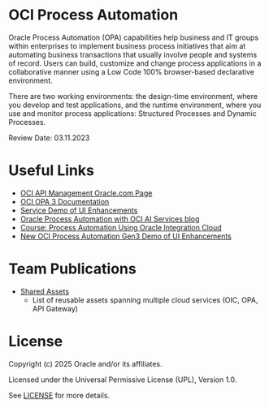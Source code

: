 # OCI Process Automation

Oracle Process Automation (OPA) capabilities help business and IT groups within enterprises to implement business process initiatives that aim at automating business transactions that usually involve people and systems of record. Users can build, customize and change process applications in a collaborative manner using a Low Code 100% browser-based declarative environment. 

There are two working environments: the design-time environment, where you develop and test applications, and the runtime environment, where you use and monitor process applications: Structured Processes and Dynamic Processes.

Review Date: 03.11.2023


# Useful Links

- [OCI API Management Oracle.com Page](https://www.oracle.com/integration/process-automation/)
- [OCI OPA 3 Documentation](https://docs.oracle.com/en-us/iaas/process-automation/index.html)
- [Service Demo of UI Enhancements](https://videohub.oracle.com/media/New+OCI+Process+Automation+Gen3+-+UI+Enhancements+Demo/1_t31x313u)
- [Oracle Process Automation with OCI AI Services blog](https://blogs.oracle.com/integration/post/automation-and-ai-oracle-process-automation-with-oci-ai-services)
- [Course: Process Automation Using Oracle Integration Cloud](https://mylearn.oracle.com/ou/course/process-automation-using-oracle-integration-cloud-new/149268/)
- [New OCI Process Automation Gen3 Demo of UI Enhancements](https://videohub.oracle.com/media/New+OCI+Process+Automation+Gen3+-+UI+Enhancements+Demo/1_t31x313u)

# Team Publications
- [Shared Assets](https://github.com/oracle-devrel/technology-engineering/tree/main/app-dev/app-integration-and-automation/shared-assets)
  - List of reusable assets spanning multiple cloud services (OIC, OPA, API Gateway)


# License

Copyright (c) 2025 Oracle and/or its affiliates.

Licensed under the Universal Permissive License (UPL), Version 1.0.

See [LICENSE](https://github.com/oracle-devrel/technology-engineering/blob/main/LICENSE) for more details.
